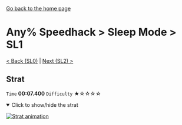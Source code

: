 [Go back to the home page](https://github.com/Doublevil/scbspeedrun)

# Any% Speedhack > Sleep Mode > SL1

[< Back (SL0)](https://github.com/Doublevil/scbspeedrun/blob/main/levels/any_sh/sl/SL0.md) | [Next (SL2) >](https://github.com/Doublevil/scbspeedrun/blob/main/levels/any_sh/sl/SL2.md)

## Strat

`Time` **00:07.400** `Difficulty` ★☆☆☆☆
<details open>
  <summary>Click to show/hide the strat</summary>

  [![Strat animation](https://github.com/Doublevil/scbspeedrun/blob/main/media/levels/sl/SL1_Strat.webp)](https://github.com/Doublevil/scbspeedrun/blob/main/media/levels/sl/SL1_Strat.mp4?raw=true)
</details>
